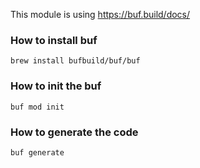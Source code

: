 This module is using https://buf.build/docs/
### How to install buf
```
brew install bufbuild/buf/buf
```

### How to init the buf
```
buf mod init
```

### How to generate the code
```
buf generate
```